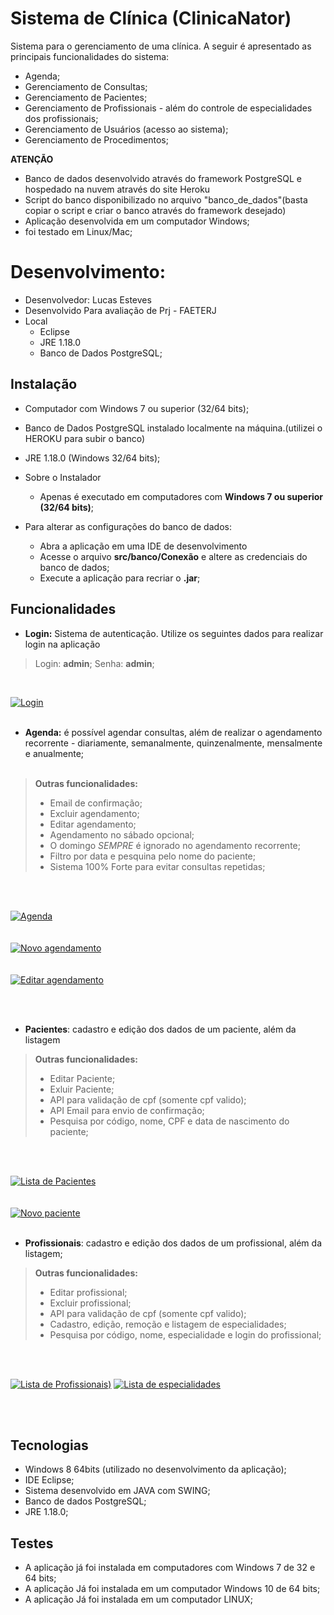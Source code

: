 # Sistema de Clínica (ClinicaNator)
Sistema para o gerenciamento de uma clínica. A seguir é apresentado as principais funcionalidades do sistema:
- Agenda;
- Gerenciamento de Consultas;
- Gerenciamento de Pacientes;
- Gerenciamento de Profissionais - além do controle de especialidades dos profissionais;
- Gerenciamento de Usuários (acesso ao sistema);
- Gerenciamento de Procedimentos;

**ATENÇÃO**
- Banco de dados desenvolvido através do framework PostgreSQL e hospedado na nuvem através do site Heroku
- Script do banco disponibilizado no arquivo "banco_de_dados"(basta copiar o script e criar o banco através do framework desejado)
- Aplicação desenvolvida em um computador Windows;
- foi testado em Linux/Mac;

# Desenvolvimento:
- Desenvolvedor: Lucas Esteves
- Desenvolvido Para avaliação de Prj - FAETERJ 
- Local
  - Eclipse
  - JRE 1.18.0
  - Banco de Dados PostgreSQL;

## Instalação

- Computador com Windows 7 ou superior (32/64 bits);
- Banco de Dados PostgreSQL instalado localmente na máquina.(utilizei o HEROKU para subir o banco)
- JRE 1.18.0 (Windows 32/64 bits);



- Sobre o Instalador
  - Apenas é executado em computadores com **Windows 7 ou superior (32/64 bits)**;


- Para alterar as configurações do banco de dados:
  - Abra a aplicação em uma IDE de desenvolvimento 
  - Acesse o arquivo **src/banco/Conexão** e altere as credenciais do banco de dados;
  - Execute a aplicação para recriar o **.jar**;
  

## Funcionalidades

- <strong>Login:</strong> Sistema de autenticação. Utilize os seguintes dados para realizar login na aplicação

> Login: <strong>admin</strong>;
> Senha: <strong>admin</strong>;

<br/>

[![Login](https://github.com/luqui2/Sistema-Clinica-Medicaa/blob/main/Screens/login.png)](https://github.com/luqui2/Sistema-Clinica-Medicaa/blob/main/Screens/login.png)
<br/><br/>
- **Agenda:** é possível agendar consultas, além de realizar o agendamento recorrente - diariamente, semanalmente, quinzenalmente, mensalmente e anualmente;
<br/><br/>

> **Outras funcionalidades:** 
  > - Email de confirmação;
  > - Excluir agendamento;
  > - Editar agendamento;
  > - Agendamento no sábado opcional; 
  > - O domingo *SEMPRE* é ignorado no agendamento recorrente;
  > - Filtro por data e pesquina pelo nome do paciente;
  > - Sistema 100% Forte para evitar consultas repetidas;

<br/><br/>

[![Agenda](https://github.com/luqui2/Sistema-Clinica-Medicaa/blob/main/Screens/agenda.png)](https://github.com/luqui2/Sistema-Clinica-Medicaa/blob/main/Screens/agenda.png)
<br/><br/>  
[![Novo agendamento](https://github.com/luqui2/Sistema-Clinica-Medicaa/blob/main/Screens/agenda2.png)](https://github.com/luqui2/Sistema-Clinica-Medicaa/blob/main/Screens/agenda2.png)
<br/><br/>  
[![Editar agendamento](https://github.com/luqui2/Sistema-Clinica-Medicaa/blob/main/Screens/AGENDA3.png)](https://github.com/luqui2/Sistema-Clinica-Medicaa/blob/main/Screens/AGENDA3.png)


<br/><br/>  

- <strong>Pacientes</strong>: cadastro e edição dos dados de um paciente, além da listagem

> **Outras funcionalidades:** 
 > - Editar Paciente;
 > - Exluir Paciente;
 > - API para validação de cpf (somente cpf valido);
 > - API Email para envio de confirmação;
 > - Pesquisa por código, nome, CPF e data de nascimento do paciente;
  

<br/><br/>

[![Lista de Pacientes](https://github.com/luqui2/Sistema-Clinica-Medicaa/blob/main/Screens/PACIENTE.png)](https://github.com/luqui2/Sistema-Clinica-Medicaa/blob/main/Screens/PACIENTE.png)
<br/><br/>  
[![Novo paciente](https://github.com/luqui2/Sistema-Clinica-Medicaa/blob/main/Screens/paciente2.png)](https://github.com/luqui2/Sistema-Clinica-Medicaa/blob/main/Screens/paciente2.png)
<br/><br/>  


- <strong>Profissionais</strong>: cadastro e edição dos dados de um profissional, além da listagem;

> **Outras funcionalidades:** 
  > - Editar profissional;
  > - Excluir profissional;
  > - API para validação de cpf (somente cpf valido); 
  > - Cadastro, edição, remoção e listagem de especialidades;
  > - Pesquisa por código, nome, especialidade e login do profissional;
 

<br/><br/>

[![Lista de Profissionais](https://github.com/luqui2/Sistema-Clinica-Medicaa/blob/main/Screens/PROFISSIONAL.png))](https://github.com/luqui2/Sistema-Clinica-Medicaa/blob/main/Screens/PROFISSIONAL.png)
[![Lista de especialidades](https://github.com/luqui2/Sistema-Clinica-Medicaa/blob/main/Screens/PROFISSIONAL2.png)](https://github.com/luqui2/Sistema-Clinica-Medicaa/blob/main/Screens/PROFISSIONAL2.png)

<br/><br/>

## Tecnologias

- Windows 8 64bits (utilizado no desenvolvimento da aplicação);
- IDE Eclipse;
- Sistema desenvolvido em JAVA com SWING;
- Banco de dados PostgreSQL;
- JRE 1.18.0;


## Testes

- A aplicação já foi instalada em computadores com Windows 7 de 32 e 64 bits;
- A aplicação Já foi instalada em um computador Windows 10 de 64 bits;
- A aplicação Já foi instalada em um computador LINUX;
